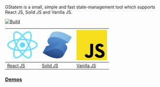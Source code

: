 GStatem is a small, simple and fast state-management tool which supports React JS, Solid JS and Vanilla JS.

[![Build](https://github.com/gstatem/gstatem/actions/workflows/build.yml/badge.svg)](https://github.com/gstatem/gstatem/actions/workflows/build.yml)

| [<img src="./storybook/base/assets/React-icon.svg" alt="react-icon" style="width:100px" />](packages/react-gstatem) | [<img src="./storybook/base/assets/Solid-icon.svg" alt="solid-icon" style="width:100px" />](packages/solid-gstatem) | [<img src="./storybook/base/assets/JS-icon.svg" alt="js-icon" style="width:100px" />](packages/gstatem) |
|---------------------------------------------------------------------------------------------|---------------------------------------------------------------------------------------------|---------------------------------------------------------------------------------------|
| [React JS](packages/react-gstatem)                                                          | [Solid JS](packages/solid-gstatem)                                                          | [Vanilla JS](packages/gstatem)                                                        |

### [Demos](https://gstatem.netlify.app/)